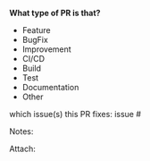 **What type of PR is that?**
- Feature
- BugFix
- Improvement
- CI/CD
- Build
- Test
- Documentation
- Other

which issue(s) this PR fixes:
issue #

Notes:

Attach:

